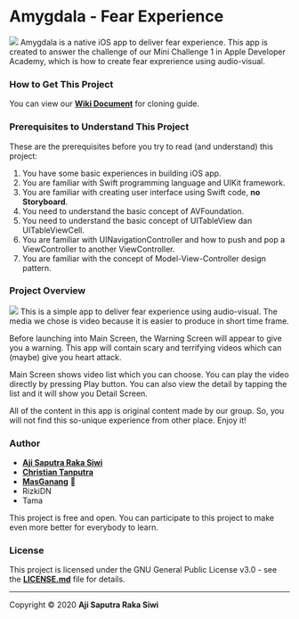 # **Amygdala - Fear Experience**

![][image-1]
Amygdala is a native iOS app to deliver fear experience. This app is created to answer the challenge of our Mini Challenge 1 in Apple Developer Academy, which is how to create fear exprerience using audio-visual. 

### **How to Get This Project**
You can view our **[Wiki Document][1]** for cloning guide.

### **Prerequisites to Understand This Project**
These are the prerequisites before you try to read (and understand) this project:
1. You have some basic experiences in building iOS app.
2. You are familiar with Swift programming language and UIKit framework. 
3. You are familiar with creating user interface using Swift code, **no Storyboard**.
4. You need to understand the basic concept of AVFoundation.
5. You need to understand the basic concept of UITableView dan UITableViewCell.
6. You are familiar with UINavigationController and how to push and pop a ViewController to another ViewController.
7. You are familiar with the concept of Model-View-Controller design pattern.

### **Project Overview**

![][image-2]
This is a simple app to deliver fear experience using audio-visual. The media we chose is video because it is easier to produce in short time frame. 

Before launching into Main Screen, the Warning Screen will appear to give you a warning. This app will contain scary and terrifying videos which can (maybe) give you heart attack.

Main Screen shows video list which you can choose. You can play the video directly by pressing Play button. You can also view the detail by tapping the list and it will show you Detail Screen.

All of the content in this app is original content made by our group. So, you will not find this so-unique experience from other place. Enjoy it!

### **Author**

* **[Aji Saputra Raka Siwi][2]**
* **[Christian Tanputra][3]**
* **[MasGanang][4]** 💞
* RizkiDN
* Tama

This project is free and open. You can participate to this project to make even more better for everybody to learn.

### **License**
This project is licensed under the GNU General Public License v3.0 - see the [**LICENSE.md**][5] file for details.

---- 

Copyright © 2020 **Aji Saputra Raka Siwi**

[1]:	https://github.com/Ajisaputrars/MC1-Amygdala/wiki/How-to-Get-This-Project
[2]:	https://github.com/Ajisaputrars
[3]:	https://github.com/ChristianTanputra
[4]:	https://github.com/ganang/
[5]:	https://github.com/Ajisaputrars/Submission-4-Football-Match-Schedule-App-Swift-iOS/blob/master/LICENSE

[image-1]:	https://github.com/Ajisaputrars/MC1-Amygdala/blob/master/screenshot.png
[image-2]:	https://github.com/Ajisaputrars/MC1-Amygdala/blob/master/Amygdala.png